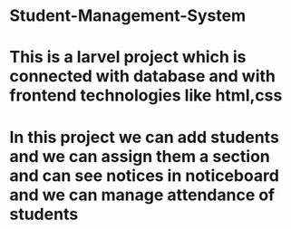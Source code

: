 # Student-Management-System
# This is a larvel project which is connected with database and with frontend technologies like html,css
# In this project we can add students and we can assign them a section and can see notices in noticeboard and we can manage attendance of students
